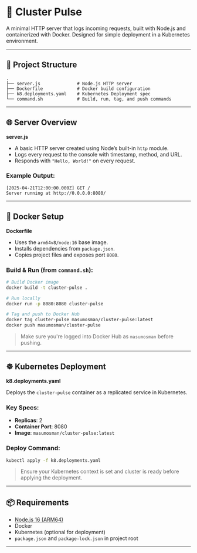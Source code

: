 # 🚀 Cluster Pulse

A minimal HTTP server that logs incoming requests, built with Node.js and containerized with Docker. Designed for simple deployment in a Kubernetes environment.

---

## 📁 Project Structure

```
.
├── server.js              # Node.js HTTP server
├── Dockerfile             # Docker build configuration
├── k8.deployments.yaml    # Kubernetes Deployment spec
└── command.sh             # Build, run, tag, and push commands
```

---

## 🌐 Server Overview

**server.js**

- A basic HTTP server created using Node’s built-in `http` module.
- Logs every request to the console with timestamp, method, and URL.
- Responds with `"Hello, World!"` on every request.

### Example Output:
```
[2025-04-21T12:00:00.000Z] GET /
Server running at http://0.0.0.0:8080/
```

---

## 🐳 Docker Setup

**Dockerfile**

- Uses the `arm64v8/node:16` base image.
- Installs dependencies from `package.json`.
- Copies project files and exposes port `8080`.

### Build & Run (from `command.sh`):

```bash
# Build Docker image
docker build -t cluster-pulse .

# Run locally
docker run -p 8080:8080 cluster-pulse

# Tag and push to Docker Hub
docker tag cluster-pulse masumosman/cluster-pulse:latest
docker push masumosman/cluster-pulse
```

> Make sure you're logged into Docker Hub as `masumosman` before pushing.

---

## ☸️ Kubernetes Deployment

**k8.deployments.yaml**

Deploys the `cluster-pulse` container as a replicated service in Kubernetes.

### Key Specs:
- **Replicas**: 2
- **Container Port**: 8080
- **Image**: `masumosman/cluster-pulse:latest`

### Deploy Command:
```bash
kubectl apply -f k8.deployments.yaml
```

> Ensure your Kubernetes context is set and cluster is ready before applying the deployment.

---

## 📦 Requirements

- [Node.js 16 (ARM64)](https://hub.docker.com/_/node)
- Docker
- Kubernetes (optional for deployment)
- `package.json` and `package-lock.json` in project root

---
